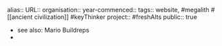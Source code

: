 alias::
URL::
organisation::
year-commenced::
tags:: website, #megalith #[[ancient civilization]] #keyThinker 
project:: #freshAlts 
public:: true

- see also: Mario Buildreps
-